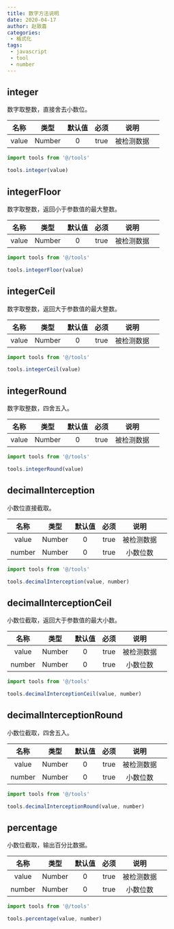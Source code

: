 ```yaml
---
title: 数字方法说明
date: 2020-04-17
author: 赵致喜
categories:
 - 格式化
tags:
 - javascript
 - tool
 - number
---
```

## integer

数字取整数，直接舍去小数位。

| 名称  |  类型  | 默认值 | 必须 |    说明    |      |
| :---: | :----: | :----: | :--: | :--------: | ---- |
| value | Number |   0    | true | 被检测数据 |      |

```js
import tools from '@/tools'

tools.integer(value)
```



## integerFloor

数字取整数，返回小于参数值的最大整数。

| 名称  |  类型  | 默认值 | 必须 |    说明    |      |
| :---: | :----: | :----: | :--: | :--------: | ---- |
| value | Number |   0    | true | 被检测数据 |      |

```js
import tools from '@/tools'

tools.integerFloor(value)
```



## integerCeil

数字取整数，返回大于参数值的最大整数。

| 名称  |  类型  | 默认值 | 必须 |    说明    |      |
| :---: | :----: | :----: | :--: | :--------: | ---- |
| value | Number |   0    | true | 被检测数据 |      |

```js
import tools from '@/tools'

tools.integerCeil(value)
```



## integerRound

数字取整数，四舍五入。

| 名称  |  类型  | 默认值 | 必须 |    说明    |      |
| :---: | :----: | :----: | :--: | :--------: | ---- |
| value | Number |   0    | true | 被检测数据 |      |

```js
import tools from '@/tools'

tools.integerRound(value)
```



## decimalInterception

小数位直接截取。

|  名称  |  类型  | 默认值 | 必须 |    说明    |      |
| :----: | :----: | :----: | :--: | :--------: | ---- |
| value  | Number |   0    | true | 被检测数据 |      |
| number | Number |   0    | true |  小数位数  |      |

```js
import tools from '@/tools'

tools.decimalInterception(value, number)
```



## decimalInterceptionCeil

小数位截取，返回大于参数值的最大小数。

|  名称  |  类型  | 默认值 | 必须 |    说明    |      |
| :----: | :----: | :----: | :--: | :--------: | ---- |
| value  | Number |   0    | true | 被检测数据 |      |
| number | Number |   0    | true |  小数位数  |      |

```js
import tools from '@/tools'

tools.decimalInterceptionCeil(value, number)
```



## decimalInterceptionRound

小数位截取，四舍五入。

|  名称  |  类型  | 默认值 | 必须 |    说明    |      |
| :----: | :----: | :----: | :--: | :--------: | ---- |
| value  | Number |   0    | true | 被检测数据 |      |
| number | Number |   0    | true |  小数位数  |      |

```js
import tools from '@/tools'

tools.decimalInterceptionRound(value, number)
```



## percentage

小数位截取，输出百分比数据。

|  名称  |  类型  | 默认值 | 必须 |    说明    |      |
| :----: | :----: | :----: | :--: | :--------: | ---- |
| value  | Number |   0    | true | 被检测数据 |      |
| number | Number |   0    | true |  小数位数  |      |

```js
import tools from '@/tools'

tools.percentage(value, number)
```

